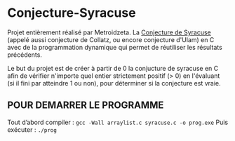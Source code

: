 # Conjecture-Syracuse
Projet entièrement réalisé par Metroidzeta.
La [Conjecture de Syracuse](https://fr.wikipedia.org/wiki/Conjecture_de_Syracuse) (appelé aussi conjecture de Collatz, ou encore conjecture d'Ulam) 
en C avec de la programmation dynamique qui permet de réutiliser les résultats précédents.

Le but du projet est de créer à partir de 0 la conjucture de syracuse en C 
afin de vérifier n'importe quel entier strictement positif (> 0) en l'évaluant (si il fini par atteindre 1 ou non), pour déterminer si la conjecture est vraie.

## POUR DEMARRER LE PROGRAMME

Tout d’abord compiler : ```gcc -Wall arraylist.c syracuse.c -o prog.exe```
Puis exécuter : ```./prog```
